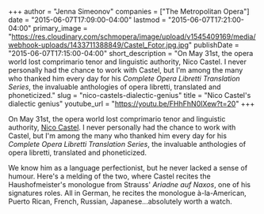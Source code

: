 +++
author = "Jenna Simeonov"
companies = ["The Metropolitan Opera"]
date = "2015-06-07T17:09:00-04:00"
lastmod = "2015-06-07T17:21:00-04:00"
primary_image = "https://res.cloudinary.com/schmopera/image/upload/v1545409169/media/webhook-uploads/1433711388849/Castel_Fotor.jpg.jpg"
publishDate = "2015-06-07T17:15:00-04:00"
short_description = "On May 31st, the opera world lost comprimario tenor and linguistic authority, Nico Castel. I never personally had the chance to work with Castel, but I&#039;m among the many who thanked him every day for his *Complete Opera Libretti Translation Series*, the invaluable anthologies of opera libretti, translated and phoneticized."
slug = "nico-castels-dialectic-genius"
title = "Nico Castel&#039;s dialectic genius"
youtube_url = "https://youtu.be/FHhFhN0IXew?t=20"
+++

On May 31st, the opera world lost comprimario tenor and linguistic authority, [Nico Castel](http://www.nytimes.com/2015/06/04/arts/music/nico-castel-tenor-and-diction-coach-at-the-met-dies-at-83.html?_r=0). I never personally had the chance to work with Castel, but I'm among the many who thanked him every day for his *Complete Opera Libretti Translation Series*, the invaluable anthologies of opera libretti, translated and phoneticized.

We know him as a language perfectionist, but he never lacked a sense of humour. Here's a melding of the two, where Castel recites the Haushofmeister's monologue from Strauss' *Ariadne auf Naxos*, one of his signatures roles. All in German, he recites the monologue à-la-American, Puerto Rican, French, Russian, Japanese...absolutely worth a watch.
